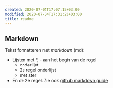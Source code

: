 ```yaml
---
created: 2020-07-04T17:07:15+03:00
modified: 2020-07-04T17:31:20+03:00
title: readme
---
```


## Markdown ##

Tekst formatteren met *markdown* (md):

* Lijsten met *, -  aan het begin van de regel
   - onderlijst
   - 2e regel onderlijst
   * met ster
* En de 2e regel.
Zie ook [github markdown guide](https://guides.github.com/features/mastering-markdown/)